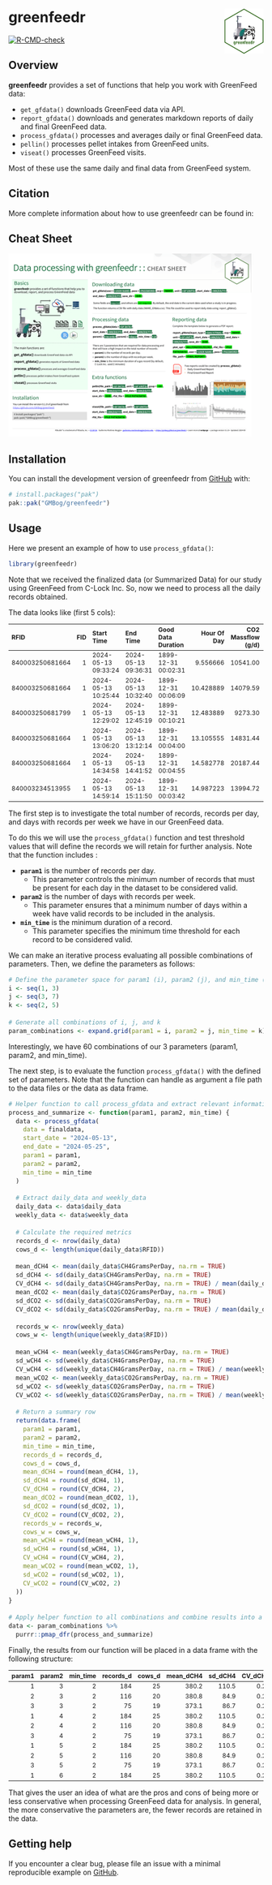 
<!-- README.md is generated from README.Rmd. Please edit that file -->

# greenfeedr <img src="man/figures/GFSticker.png" align="right" width="15.2%"/>

<!-- badges: start -->

[![R-CMD-check](https://github.com/GMBog/greenfeedr/actions/workflows/R-CMD-check.yaml/badge.svg)](https://github.com/GMBog/greenfeedr/actions/workflows/R-CMD-check.yaml)
<!-- badges: end -->

## Overview

**greenfeedr** provides a set of functions that help you work with
GreenFeed data:

- `get_gfdata()` downloads GreenFeed data via API.
- `report_gfdata()` downloads and generates markdown reports of daily
  and final GreenFeed data.
- `process_gfdata()` processes and averages daily or final GreenFeed
  data.
- `pellin()` processes pellet intakes from GreenFeed units.
- `viseat()` processes GreenFeed visits.

Most of these use the same daily and final data from GreenFeed system.

## Citation

More complete information about how to use greenfeedr can be found in:

## Cheat Sheet

<a href="https://github.com/GMBog/greenfeedr/raw/main/man/figures/Cheatsheet.pdf"><img src="https://github.com/GMBog/greenfeedr/raw/main/man/figures/Cheatsheet.png" width="480" height="360"/></a>

## Installation

You can install the development version of greenfeedr from
[GitHub](https://github.com/GMBog/greenfeedr) with:

``` r
# install.packages("pak")
pak::pak("GMBog/greenfeedr")
```

## Usage

Here we present an example of how to use `process_gfdata()`:

``` r
library(greenfeedr)
```

Note that we received the finalized data (or Summarized Data) for our
study using GreenFeed from C-Lock Inc. So, now we need to process all
the daily records obtained.

The data looks like (first 5 cols):

<table style="font-size: 12px;">
<thead>
<tr>
<th style="text-align:left;">
RFID
</th>
<th style="text-align:right;">
FID
</th>
<th style="text-align:left;">
Start Time
</th>
<th style="text-align:left;">
End Time
</th>
<th style="text-align:left;">
Good Data Duration
</th>
<th style="text-align:right;">
Hour Of Day
</th>
<th style="text-align:right;">
CO2 Massflow (g/d)
</th>
<th style="text-align:right;">
CH4 Massflow (g/d)
</th>
<th style="text-align:right;">
O2 Massflow (g/d)
</th>
</tr>
</thead>
<tbody>
<tr>
<td style="text-align:left;">
840003250681664
</td>
<td style="text-align:right;">
1
</td>
<td style="text-align:left;">
2024-05-13 09:33:24
</td>
<td style="text-align:left;">
2024-05-13 09:36:31
</td>
<td style="text-align:left;">
1899-12-31 00:02:31
</td>
<td style="text-align:right;">
9.556666
</td>
<td style="text-align:right;">
10541.00
</td>
<td style="text-align:right;">
466.9185
</td>
<td style="text-align:right;">
6821.710
</td>
</tr>
<tr>
<td style="text-align:left;">
840003250681664
</td>
<td style="text-align:right;">
1
</td>
<td style="text-align:left;">
2024-05-13 10:25:44
</td>
<td style="text-align:left;">
2024-05-13 10:32:40
</td>
<td style="text-align:left;">
1899-12-31 00:06:09
</td>
<td style="text-align:right;">
10.428889
</td>
<td style="text-align:right;">
14079.59
</td>
<td style="text-align:right;">
579.3398
</td>
<td style="text-align:right;">
8829.182
</td>
</tr>
<tr>
<td style="text-align:left;">
840003250681799
</td>
<td style="text-align:right;">
1
</td>
<td style="text-align:left;">
2024-05-13 12:29:02
</td>
<td style="text-align:left;">
2024-05-13 12:45:19
</td>
<td style="text-align:left;">
1899-12-31 00:10:21
</td>
<td style="text-align:right;">
12.483889
</td>
<td style="text-align:right;">
9273.30
</td>
<td style="text-align:right;">
302.3902
</td>
<td style="text-align:right;">
6193.614
</td>
</tr>
<tr>
<td style="text-align:left;">
840003250681664
</td>
<td style="text-align:right;">
1
</td>
<td style="text-align:left;">
2024-05-13 13:06:20
</td>
<td style="text-align:left;">
2024-05-13 13:12:14
</td>
<td style="text-align:left;">
1899-12-31 00:04:00
</td>
<td style="text-align:right;">
13.105555
</td>
<td style="text-align:right;">
14831.44
</td>
<td style="text-align:right;">
501.0839
</td>
<td style="text-align:right;">
10705.166
</td>
</tr>
<tr>
<td style="text-align:left;">
840003250681664
</td>
<td style="text-align:right;">
1
</td>
<td style="text-align:left;">
2024-05-13 14:34:58
</td>
<td style="text-align:left;">
2024-05-13 14:41:52
</td>
<td style="text-align:left;">
1899-12-31 00:04:55
</td>
<td style="text-align:right;">
14.582778
</td>
<td style="text-align:right;">
20187.44
</td>
<td style="text-align:right;">
759.9457
</td>
<td style="text-align:right;">
11080.463
</td>
</tr>
<tr>
<td style="text-align:left;">
840003234513955
</td>
<td style="text-align:right;">
1
</td>
<td style="text-align:left;">
2024-05-13 14:59:14
</td>
<td style="text-align:left;">
2024-05-13 15:11:50
</td>
<td style="text-align:left;">
1899-12-31 00:03:42
</td>
<td style="text-align:right;">
14.987223
</td>
<td style="text-align:right;">
13994.72
</td>
<td style="text-align:right;">
472.2763
</td>
<td style="text-align:right;">
8997.816
</td>
</tr>
</tbody>
</table>

The first step is to investigate the total number of records, records
per day, and days with records per week we have in our GreenFeed data.

To do this we will use the `process_gfdata()` function and test
threshold values that will define the records we will retain for further
analysis. Note that the function includes :

- **`param1`** is the number of records per day.
  - This parameter controls the minimum number of records that must be
    present for each day in the dataset to be considered valid.
- **`param2`** is the number of days with records per week.
  - This parameter ensures that a minimum number of days within a week
    have valid records to be included in the analysis.
- **`min_time`** is the minimum duration of a record.
  - This parameter specifies the minimum time threshold for each record
    to be considered valid.

We can make an iterative process evaluating all possible combinations of
parameters. Then, we define the parameters as follows:

``` r
# Define the parameter space for param1 (i), param2 (j), and min_time (k):
i <- seq(1, 3)
j <- seq(3, 7)
k <- seq(2, 5)

# Generate all combinations of i, j, and k
param_combinations <- expand.grid(param1 = i, param2 = j, min_time = k)
```

Interestingly, we have 60 combinations of our 3 parameters (param1,
param2, and min_time).

The next step, is to evaluate the function `process_gfdata()` with the
defined set of parameters. Note that the function can handle as argument
a file path to the data files or the data as data frame.

``` r
# Helper function to call process_gfdata and extract relevant information
process_and_summarize <- function(param1, param2, min_time) {
  data <- process_gfdata(
    data = finaldata,
    start_date = "2024-05-13",
    end_date = "2024-05-25",
    param1 = param1,
    param2 = param2,
    min_time = min_time
  )

  # Extract daily_data and weekly_data
  daily_data <- data$daily_data
  weekly_data <- data$weekly_data

  # Calculate the required metrics
  records_d <- nrow(daily_data)
  cows_d <- length(unique(daily_data$RFID))

  mean_dCH4 <- mean(daily_data$CH4GramsPerDay, na.rm = TRUE)
  sd_dCH4 <- sd(daily_data$CH4GramsPerDay, na.rm = TRUE)
  CV_dCH4 <- sd(daily_data$CH4GramsPerDay, na.rm = TRUE) / mean(daily_data$CH4GramsPerDay, na.rm = TRUE)
  mean_dCO2 <- mean(daily_data$CO2GramsPerDay, na.rm = TRUE)
  sd_dCO2 <- sd(daily_data$CO2GramsPerDay, na.rm = TRUE)
  CV_dCO2 <- sd(daily_data$CO2GramsPerDay, na.rm = TRUE) / mean(daily_data$CO2GramsPerDay, na.rm = TRUE)

  records_w <- nrow(weekly_data)
  cows_w <- length(unique(weekly_data$RFID))

  mean_wCH4 <- mean(weekly_data$CH4GramsPerDay, na.rm = TRUE)
  sd_wCH4 <- sd(weekly_data$CH4GramsPerDay, na.rm = TRUE)
  CV_wCH4 <- sd(weekly_data$CH4GramsPerDay, na.rm = TRUE) / mean(weekly_data$CH4GramsPerDay, na.rm = TRUE)
  mean_wCO2 <- mean(weekly_data$CO2GramsPerDay, na.rm = TRUE)
  sd_wCO2 <- sd(weekly_data$CO2GramsPerDay, na.rm = TRUE)
  CV_wCO2 <- sd(weekly_data$CO2GramsPerDay, na.rm = TRUE) / mean(weekly_data$CO2GramsPerDay, na.rm = TRUE)

  # Return a summary row
  return(data.frame(
    param1 = param1,
    param2 = param2,
    min_time = min_time,
    records_d = records_d,
    cows_d = cows_d,
    mean_dCH4 = round(mean_dCH4, 1),
    sd_dCH4 = round(sd_dCH4, 1),
    CV_dCH4 = round(CV_dCH4, 2),
    mean_dCO2 = round(mean_dCO2, 1),
    sd_dCO2 = round(sd_dCO2, 1),
    CV_dCO2 = round(CV_dCO2, 2),
    records_w = records_w,
    cows_w = cows_w,
    mean_wCH4 = round(mean_wCH4, 1),
    sd_wCH4 = round(sd_wCH4, 1),
    CV_wCH4 = round(CV_wCH4, 2),
    mean_wCO2 = round(mean_wCO2, 1),
    sd_wCO2 = round(sd_wCO2, 1),
    CV_wCO2 = round(CV_wCO2, 2)
  ))
}

# Apply helper function to all combinations and combine results into a data frame
data <- param_combinations %>%
  purrr::pmap_dfr(process_and_summarize)
```

Finally, the results from our function will be placed in a data frame
with the following structure:

<table style="font-size: 12px;">
<thead>
<tr>
<th style="text-align:right;">
param1
</th>
<th style="text-align:right;">
param2
</th>
<th style="text-align:right;">
min_time
</th>
<th style="text-align:right;">
records_d
</th>
<th style="text-align:right;">
cows_d
</th>
<th style="text-align:right;">
mean_dCH4
</th>
<th style="text-align:right;">
sd_dCH4
</th>
<th style="text-align:right;">
CV_dCH4
</th>
<th style="text-align:right;">
mean_dCO2
</th>
<th style="text-align:right;">
sd_dCO2
</th>
<th style="text-align:right;">
CV_dCO2
</th>
<th style="text-align:right;">
records_w
</th>
<th style="text-align:right;">
cows_w
</th>
<th style="text-align:right;">
mean_wCH4
</th>
<th style="text-align:right;">
sd_wCH4
</th>
<th style="text-align:right;">
CV_wCH4
</th>
<th style="text-align:right;">
mean_wCO2
</th>
<th style="text-align:right;">
sd_wCO2
</th>
<th style="text-align:right;">
CV_wCO2
</th>
</tr>
</thead>
<tbody>
<tr>
<td style="text-align:right;">
1
</td>
<td style="text-align:right;">
3
</td>
<td style="text-align:right;">
2
</td>
<td style="text-align:right;">
184
</td>
<td style="text-align:right;">
25
</td>
<td style="text-align:right;">
380.2
</td>
<td style="text-align:right;">
110.5
</td>
<td style="text-align:right;">
0.29
</td>
<td style="text-align:right;">
11429.1
</td>
<td style="text-align:right;">
2531.7
</td>
<td style="text-align:right;">
0.22
</td>
<td style="text-align:right;">
33
</td>
<td style="text-align:right;">
19
</td>
<td style="text-align:right;">
382.4
</td>
<td style="text-align:right;">
54.8
</td>
<td style="text-align:right;">
0.14
</td>
<td style="text-align:right;">
11488.1
</td>
<td style="text-align:right;">
1428.0
</td>
<td style="text-align:right;">
0.12
</td>
</tr>
<tr>
<td style="text-align:right;">
2
</td>
<td style="text-align:right;">
3
</td>
<td style="text-align:right;">
2
</td>
<td style="text-align:right;">
116
</td>
<td style="text-align:right;">
20
</td>
<td style="text-align:right;">
380.8
</td>
<td style="text-align:right;">
84.9
</td>
<td style="text-align:right;">
0.22
</td>
<td style="text-align:right;">
11450.6
</td>
<td style="text-align:right;">
2076.6
</td>
<td style="text-align:right;">
0.18
</td>
<td style="text-align:right;">
22
</td>
<td style="text-align:right;">
15
</td>
<td style="text-align:right;">
392.7
</td>
<td style="text-align:right;">
58.7
</td>
<td style="text-align:right;">
0.15
</td>
<td style="text-align:right;">
11630.5
</td>
<td style="text-align:right;">
1421.7
</td>
<td style="text-align:right;">
0.12
</td>
</tr>
<tr>
<td style="text-align:right;">
3
</td>
<td style="text-align:right;">
3
</td>
<td style="text-align:right;">
2
</td>
<td style="text-align:right;">
75
</td>
<td style="text-align:right;">
19
</td>
<td style="text-align:right;">
373.1
</td>
<td style="text-align:right;">
86.7
</td>
<td style="text-align:right;">
0.23
</td>
<td style="text-align:right;">
11394.2
</td>
<td style="text-align:right;">
2185.9
</td>
<td style="text-align:right;">
0.19
</td>
<td style="text-align:right;">
12
</td>
<td style="text-align:right;">
10
</td>
<td style="text-align:right;">
377.1
</td>
<td style="text-align:right;">
62.1
</td>
<td style="text-align:right;">
0.16
</td>
<td style="text-align:right;">
11458.8
</td>
<td style="text-align:right;">
1429.4
</td>
<td style="text-align:right;">
0.12
</td>
</tr>
<tr>
<td style="text-align:right;">
1
</td>
<td style="text-align:right;">
4
</td>
<td style="text-align:right;">
2
</td>
<td style="text-align:right;">
184
</td>
<td style="text-align:right;">
25
</td>
<td style="text-align:right;">
380.2
</td>
<td style="text-align:right;">
110.5
</td>
<td style="text-align:right;">
0.29
</td>
<td style="text-align:right;">
11429.1
</td>
<td style="text-align:right;">
2531.7
</td>
<td style="text-align:right;">
0.22
</td>
<td style="text-align:right;">
25
</td>
<td style="text-align:right;">
15
</td>
<td style="text-align:right;">
389.9
</td>
<td style="text-align:right;">
50.4
</td>
<td style="text-align:right;">
0.13
</td>
<td style="text-align:right;">
11685.1
</td>
<td style="text-align:right;">
1266.2
</td>
<td style="text-align:right;">
0.11
</td>
</tr>
<tr>
<td style="text-align:right;">
2
</td>
<td style="text-align:right;">
4
</td>
<td style="text-align:right;">
2
</td>
<td style="text-align:right;">
116
</td>
<td style="text-align:right;">
20
</td>
<td style="text-align:right;">
380.8
</td>
<td style="text-align:right;">
84.9
</td>
<td style="text-align:right;">
0.22
</td>
<td style="text-align:right;">
11450.6
</td>
<td style="text-align:right;">
2076.6
</td>
<td style="text-align:right;">
0.18
</td>
<td style="text-align:right;">
17
</td>
<td style="text-align:right;">
14
</td>
<td style="text-align:right;">
380.5
</td>
<td style="text-align:right;">
51.6
</td>
<td style="text-align:right;">
0.14
</td>
<td style="text-align:right;">
11367.5
</td>
<td style="text-align:right;">
1264.2
</td>
<td style="text-align:right;">
0.11
</td>
</tr>
<tr>
<td style="text-align:right;">
3
</td>
<td style="text-align:right;">
4
</td>
<td style="text-align:right;">
2
</td>
<td style="text-align:right;">
75
</td>
<td style="text-align:right;">
19
</td>
<td style="text-align:right;">
373.1
</td>
<td style="text-align:right;">
86.7
</td>
<td style="text-align:right;">
0.23
</td>
<td style="text-align:right;">
11394.2
</td>
<td style="text-align:right;">
2185.9
</td>
<td style="text-align:right;">
0.19
</td>
<td style="text-align:right;">
6
</td>
<td style="text-align:right;">
5
</td>
<td style="text-align:right;">
359.4
</td>
<td style="text-align:right;">
41.9
</td>
<td style="text-align:right;">
0.12
</td>
<td style="text-align:right;">
11310.2
</td>
<td style="text-align:right;">
1595.7
</td>
<td style="text-align:right;">
0.14
</td>
</tr>
<tr>
<td style="text-align:right;">
1
</td>
<td style="text-align:right;">
5
</td>
<td style="text-align:right;">
2
</td>
<td style="text-align:right;">
184
</td>
<td style="text-align:right;">
25
</td>
<td style="text-align:right;">
380.2
</td>
<td style="text-align:right;">
110.5
</td>
<td style="text-align:right;">
0.29
</td>
<td style="text-align:right;">
11429.1
</td>
<td style="text-align:right;">
2531.7
</td>
<td style="text-align:right;">
0.22
</td>
<td style="text-align:right;">
21
</td>
<td style="text-align:right;">
15
</td>
<td style="text-align:right;">
380.2
</td>
<td style="text-align:right;">
48.1
</td>
<td style="text-align:right;">
0.13
</td>
<td style="text-align:right;">
11444.3
</td>
<td style="text-align:right;">
1182.3
</td>
<td style="text-align:right;">
0.10
</td>
</tr>
<tr>
<td style="text-align:right;">
2
</td>
<td style="text-align:right;">
5
</td>
<td style="text-align:right;">
2
</td>
<td style="text-align:right;">
116
</td>
<td style="text-align:right;">
20
</td>
<td style="text-align:right;">
380.8
</td>
<td style="text-align:right;">
84.9
</td>
<td style="text-align:right;">
0.22
</td>
<td style="text-align:right;">
11450.6
</td>
<td style="text-align:right;">
2076.6
</td>
<td style="text-align:right;">
0.18
</td>
<td style="text-align:right;">
8
</td>
<td style="text-align:right;">
7
</td>
<td style="text-align:right;">
361.5
</td>
<td style="text-align:right;">
38.8
</td>
<td style="text-align:right;">
0.11
</td>
<td style="text-align:right;">
11247.0
</td>
<td style="text-align:right;">
1250.1
</td>
<td style="text-align:right;">
0.11
</td>
</tr>
<tr>
<td style="text-align:right;">
3
</td>
<td style="text-align:right;">
5
</td>
<td style="text-align:right;">
2
</td>
<td style="text-align:right;">
75
</td>
<td style="text-align:right;">
19
</td>
<td style="text-align:right;">
373.1
</td>
<td style="text-align:right;">
86.7
</td>
<td style="text-align:right;">
0.23
</td>
<td style="text-align:right;">
11394.2
</td>
<td style="text-align:right;">
2185.9
</td>
<td style="text-align:right;">
0.19
</td>
<td style="text-align:right;">
4
</td>
<td style="text-align:right;">
3
</td>
<td style="text-align:right;">
360.3
</td>
<td style="text-align:right;">
50.0
</td>
<td style="text-align:right;">
0.14
</td>
<td style="text-align:right;">
11555.9
</td>
<td style="text-align:right;">
2000.6
</td>
<td style="text-align:right;">
0.17
</td>
</tr>
<tr>
<td style="text-align:right;">
1
</td>
<td style="text-align:right;">
6
</td>
<td style="text-align:right;">
2
</td>
<td style="text-align:right;">
184
</td>
<td style="text-align:right;">
25
</td>
<td style="text-align:right;">
380.2
</td>
<td style="text-align:right;">
110.5
</td>
<td style="text-align:right;">
0.29
</td>
<td style="text-align:right;">
11429.1
</td>
<td style="text-align:right;">
2531.7
</td>
<td style="text-align:right;">
0.22
</td>
<td style="text-align:right;">
14
</td>
<td style="text-align:right;">
11
</td>
<td style="text-align:right;">
378.1
</td>
<td style="text-align:right;">
50.6
</td>
<td style="text-align:right;">
0.13
</td>
<td style="text-align:right;">
11208.1
</td>
<td style="text-align:right;">
1316.1
</td>
<td style="text-align:right;">
0.12
</td>
</tr>
</tbody>
</table>

That gives the user an idea of what are the pros and cons of being more
or less conservative when processing GreenFeed data for analysis. In
general, the more conservative the parameters are, the fewer records are
retained in the data.

## Getting help

If you encounter a clear bug, please file an issue with a minimal
reproducible example on [GitHub](https://github.com/GMBog/greenfeedr).
